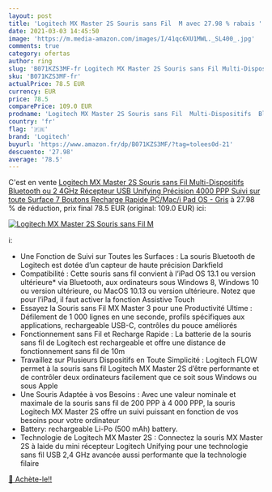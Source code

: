 ```yaml
---
layout: post
title: 'Logitech MX Master 2S Souris sans Fil  M avec 27.98 % rabais '
date: 2021-03-03 14:45:50
image: 'https://m.media-amazon.com/images/I/41qc6XU1MWL._SL400_.jpg'
comments: true
category: ofertas
author: ring
slug: 'B071KZS3MF-fr Logitech MX Master 2S Souris sans Fil Multi-Dispositifs...'
sku: 'B071KZS3MF-fr'
actualPrice: 78.5 EUR
currency: EUR
price: 78.5
comparePrice: 109.0 EUR
prodname: 'Logitech MX Master 2S Souris sans Fil  Multi-Dispositifs  Bluetooth ou 2 4GHz Récepteur USB Unifying  Précision 4000 PPP Suivi sur toute Surface  7 Boutons  Recharge Rapide  PC/Mac/i Pad OS - Gris'
country: 'fr'
flag: '🇫🇷'
brand: 'Logitech'
buyurl: 'https://www.amazon.fr/dp/B071KZS3MF/?tag=tolees0d-21'
descuento: '27.98'
average: '78.5'
---
```


C'est en vente [Logitech MX Master 2S Souris sans Fil  Multi-Dispositifs  Bluetooth ou 2 4GHz Récepteur USB Unifying  Précision 4000 PPP Suivi sur toute Surface  7 Boutons  Recharge Rapide  PC/Mac/i Pad OS - Gris](https://www.amazon.fr/dp/B071KZS3MF/?tag=tolees0d-21)  à  27.98 % de réduction, prix final  78.5 EUR (original: 109.0 EUR) ici:

[![Logitech MX Master 2S Souris sans Fil  M](https://m.media-amazon.com/images/I/41qc6XU1MWL._SL400_.jpg)](https://www.amazon.fr/dp/B071KZS3MF/?tag=tolees0d-21)

ℹ️:

- Une Fonction de Suivi sur Toutes les Surfaces : La souris Bluetooth de Logitech est dotée d’un capteur de haute précision Darkfield
- Compatibilité : Cette souris sans fil convient à l’iPad OS 13.1 ou version ultérieure* via Bluetooth, aux ordinateurs sous Windows 8, Windows 10 ou version ultérieure, ou MacOS 10.13 ou version ultérieure. Notez que pour l’iPad, il faut activer la fonction Assistive Touch
- Essayez la Souris sans Fil MX Master 3 pour une Productivité Ultime : Défilement de 1 000 lignes en une seconde, profils spécifiques aux applications, rechargeable USB-C, contrôles du pouce améliorés
- Fonctionnement sans Fil et Recharge Rapide : La batterie de la souris sans fil de Logitech est rechargeable et offre une distance de fonctionnement sans fil de 10m
- Travaillez sur Plusieurs Dispositifs en Toute Simplicité : Logitech FLOW permet à la souris sans fil Logitech MX Master 2S d’être performante et de contrôler deux ordinateurs facilement que ce soit sous Windows ou sous Apple
- Une Souris Adaptée à vos Besoins : Avec une valeur nominale et maximale de la souris sans fil de 200 PPP à 4 000 PPP, la souris Logitech MX Master 2S offre un suivi puissant en fonction de vos besoins pour votre ordinateur
- Battery: rechargeable Li-Po (500 mAh) battery.
- Technologie de Logitech MX Master 2S : Connectez la souris MX Master 2S à laide du mini récepteur Logitech Unifying pour une technologie sans fil USB 2,4 GHz avancée aussi performante que la technologie filaire

[🛒 Achète-le!!](https://www.amazon.fr/dp/B071KZS3MF/?tag=tolees0d-21)
